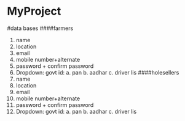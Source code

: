 # MyProject
#data bases
####farmers
1. name
2. location
3. email
4. mobile number+alternate
5. password + confirm password
6. Dropdown: govt id: a. pan b. aadhar c. driver lis
####holesellers
1. name
2. location
3. email
4. mobile number+alternate
5. password + confirm password
6. Dropdown: govt id: a. pan b. aadhar c. driver lis
